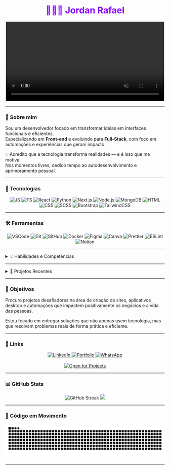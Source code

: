 <h1 align="center" style="color:#8c00ff">👨🏿‍💻 Jordan Rafael</h1>

<div align="center">
  <video src="https://github.com/user-attachments/assets/643937ea-71d8-4b5e-8962-fddd682e369b" width="500" autoplay loop muted></video>
</div>


---

### 👋 Sobre mim

Sou um desenvolvedor focado em transformar ideias em interfaces funcionais e eficientes.  
Especializando em **Front-end** e evoluindo para **Full-Stack**, com foco em automações e experiências que geram impacto.  

💡 Acredito que a tecnologia transforma realidades — e é isso que me motiva.  
Nos momentos livres, dedico tempo ao autodesenvolvimento e aprimoramento pessoal.

---

### 🚀 Tecnologias

<div align="center">
  <img src="https://cdn.jsdelivr.net/gh/devicons/devicon/icons/javascript/javascript-original.svg" height="40" alt="JS" />
  <img src="https://cdn.jsdelivr.net/gh/devicons/devicon/icons/typescript/typescript-original.svg" height="40" alt="TS" />
  <img src="https://cdn.jsdelivr.net/gh/devicons/devicon/icons/react/react-original.svg" height="40" alt="React" />
  <img src="https://cdn.jsdelivr.net/gh/devicons/devicon@latest/icons/python/python-original.svg" height="40" alt="Python"/>
  <img src="https://cdn.jsdelivr.net/gh/devicons/devicon@latest/icons/nextjs/nextjs-original.svg" height="40" alt="Next.js" />
  <img src="https://cdn.jsdelivr.net/gh/devicons/devicon/icons/nodejs/nodejs-original-wordmark.svg" height="40" alt="Node.js" />
  <img src="https://cdn.jsdelivr.net/gh/devicons/devicon/icons/mongodb/mongodb-original.svg" height="40" alt="MongoDB" />
  <img src="https://cdn.jsdelivr.net/gh/devicons/devicon/icons/html5/html5-original.svg" height="40" alt="HTML" />
  <img src="https://cdn.jsdelivr.net/gh/devicons/devicon/icons/css3/css3-original.svg" height="40" alt="CSS" />
  <img src="https://cdn.jsdelivr.net/gh/devicons/devicon/icons/sass/sass-original.svg" height="40" alt="SCSS" />
  <img src="https://cdn.jsdelivr.net/gh/devicons/devicon/icons/bootstrap/bootstrap-original.svg" height="40" alt="Bootstrap" />
  <img src="https://cdn.jsdelivr.net/gh/devicons/devicon@latest/icons/tailwindcss/tailwindcss-original.svg" height="40" alt="TailwindCSS" />
</div>

---

### 🛠️ Ferramentas

<div align="center">
  <!-- Code & IDE -->
  <img src="https://cdn.jsdelivr.net/gh/devicons/devicon/icons/vscode/vscode-original.svg" height="40" alt="VSCode" />
  <img src="https://cdn.jsdelivr.net/gh/devicons/devicon/icons/git/git-original.svg" height="40" alt="Git" />
  <img src="https://cdn.jsdelivr.net/gh/devicons/devicon/icons/github/github-original.svg" height="40" alt="GitHub" />
  <img src="https://cdn.jsdelivr.net/gh/devicons/devicon/icons/docker/docker-original.svg" height="40" alt="Docker" />

  <!-- UI/UX -->
  <img src="https://cdn.jsdelivr.net/gh/devicons/devicon/icons/figma/figma-original.svg" height="40" alt="Figma" />
  <img src="https://cdn.jsdelivr.net/gh/devicons/devicon/icons/canva/canva-original.svg" height="40" alt="Canva" />

  <!-- Code Formatter & Tools -->
  <img src="https://prettier.io/icon.png" height="40" alt="Prettier" />
  <img src="https://cdn.jsdelivr.net/gh/devicons/devicon/icons/eslint/eslint-original.svg" height="40" alt="ESLint" />

  <!-- Automatização & Extra -->
  <img src="https://img.icons8.com/color/48/000000/notion.png" height="40" alt="Notion" />
</div>


---

<details>
  <summary>💡 Habilidades e Competências</summary>
  <br/>
  <ul>
    <li>⚙️ Resolver problemas reais com soluções tecnológicas eficientes e escaláveis.</li>
    <br/>
    <li>🎯 Criar experiências digitais intuitivas, focadas no usuário final.</li>
    <br/>
    <li>🤖 Planejar e implementar automações que aumentam a produtividade.</li>
    <br/>
    <li>🤝 Trabalhar colaborativamente em equipes multidisciplinares.</li>
    <br/>
    <li>🚀 Adaptar-se rapidamente a novas ferramentas e metodologias.</li>
  </ul>
  <br/>
</details>



---
<details>
<summary>
  📁 Projetos Recentes
</summary>
<br/>
<div align="center">
  <a href="https://wa.me/5511954378787?text=Quero+criar+um+chatbot" target="_blank">
    <img align="center" src="https://img.shields.io/badge/🤖%20Chatbot%20WhatsApp-25D366?style=for-the-badge&logo=whatsapp&logoColor=white" alt="Chatbot WhatsApp" /> 
  </a>
  <br/>
  <p><strong>Bot inteligente</strong> para automação de atendimento e interações no WhatsApp.</p> 
  <hr width="60%"/> 
  
  <br/>
  <a href="https://devjordan.vercel.app/" target="_blank" > 
    <img align="center" src="https://img.shields.io/badge/🌐%20Portfólio%20Online-6f42c1?style=for-the-badge&logo=vercel&logoColor=white" alt="Portfólio" />
  </a> 
  
  <br/>
  <p>Mostra meus <strong>projetos, habilidades</strong> e tecnologias que domino.</p>
  
  <hr width="60%"/> 
  
  <br/>
  <a href="https://logo-ai-five.vercel.app/" target="_blank">
  <img align="center" src="https://img.shields.io/badge/🖼️%20Gerador%20de%20Logos%20com%20IA-gray?style=for-the-badge&logo=code&logoColor=white" alt="Logo Generator AI" />
  <a/>
  <p>Projeto em construção que utiliza <strong>Inteligência Artificial</strong> para gerar logos sob medida.</p>
  
  </div>
</details>

---

### 🎯 Objetivos

Procuro projetos desafiadores na área de criação de sites, aplicativos desktop e automações que impactem positivamente os negócios e a vida das pessoas.  

Estou focado em entregar soluções que não apenas usem tecnologia, mas que resolvam problemas reais de forma prática e eficiente.

---


### 🔗 Links

<p align="center">
  <a href="https://www.linkedin.com/in/jordan-rafael-474449328/" target="_blank">
    <img src="https://img.shields.io/badge/LinkedIn-0077B5?style=for-the-badge&logo=linkedin&logoColor=white" alt="LinkedIn" />
  </a>
  <a href="https://devjordan.vercel.app/" target="_blank">
    <img src="https://img.shields.io/badge/Portfolio-6f42c1?style=for-the-badge&logo=github&logoColor=white" alt="Portfolio" />
  </a>
  <a href="https://api.whatsapp.com/send/?phone=5511954378787&text=Quero+criar+um+projeto&type=phone_number&app_absent=0" target="_blank">
    <img src="https://img.shields.io/badge/WhatsApp-25D366?style=for-the-badge&logo=whatsapp&logoColor=white" alt="WhatsApp" />
  </a>
  <br/>
  <br/>
  <a href="https://api.whatsapp.com/send/?phone=5511954378787&text=Quero+criar+um+projeto&type=phone_number&app_absent=0" target="_blank">   
  <img src="https://img.shields.io/badge/Aberto%20a%20novos Projetos-Sim-brightgreen?style=for-the-badge" alt="Open for Projects" />
  </a>
</p>

---

### 📊 GitHub Stats

<div align="center">
<img src="https://github-readme-streak-stats.herokuapp.com?user=jordanrafaell&theme=dracula&hide_border=true&locale=pt_BR&short_numbers=true" alt="GitHub Streak" width="410"/>
<img src="https://github-readme-stats.vercel.app/api/top-langs/?username=jordanrafaell&layout=compact&theme=algolia&hide_title=true&langs_count=10&card_width=500&scale=3&hide=Swift,C,CMake,kotlin,Objective-C" />





</div>


---

### 🐍 Código em Movimento

<p align="center">
  <img src="https://raw.githubusercontent.com/jordanrafaell/jordanrafaell/output/snake.svg" alt="Snake animation" />
</p>

---




